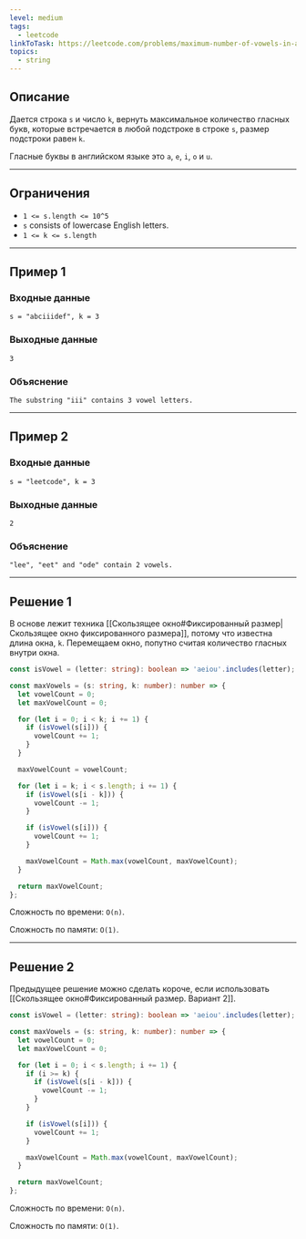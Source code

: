 ```yaml
---
level: medium
tags:
  - leetcode
linkToTask: https://leetcode.com/problems/maximum-number-of-vowels-in-a-substring-of-given-length/description/
topics:
  - string
---
```

## Описание

Дается строка `s` и число `k`, вернуть максимальное количество гласных букв, которые встречается в любой подстроке в строке `s`, размер подстроки равен `k`.

Гласные буквы в английском языке это `a`, `e`, `i`, `o` и `u`.

---
## Ограничения

- `1 <= s.length <= 10^5`
- `s` consists of lowercase English letters.
- `1 <= k <= s.length`

---
## Пример 1

### Входные данные

```
s = "abciiidef", k = 3
```
### Выходные данные

```
3
```
### Объяснение

```
The substring "iii" contains 3 vowel letters.
```

---
## Пример 2

### Входные данные

```
s = "leetcode", k = 3
```
### Выходные данные

```
2
```
### Объяснение

```
"lee", "eet" and "ode" contain 2 vowels.
```

---
## Решение 1

В основе лежит техника [[Скользящее окно#Фиксированный размер|Скользящее окно фиксированного размера]], потому что известна длина окна, `k`. Перемещаем окно, попутно считая количество гласных внутри окна.

```typescript
const isVowel = (letter: string): boolean => 'aeiou'.includes(letter);

const maxVowels = (s: string, k: number): number => {
  let vowelCount = 0;
  let maxVowelCount = 0;

  for (let i = 0; i < k; i += 1) {
    if (isVowel(s[i])) {
      vowelCount += 1;
    }
  }

  maxVowelCount = vowelCount;

  for (let i = k; i < s.length; i += 1) {
    if (isVowel(s[i - k])) {
      vowelCount -= 1;
    }

    if (isVowel(s[i])) {
      vowelCount += 1;
    }

    maxVowelCount = Math.max(vowelCount, maxVowelCount);
  }

  return maxVowelCount;
};
```

Сложность по времени: `O(n)`.

Сложность по памяти: `O(1)`.

---
## Решение 2

Предыдущее решение можно сделать короче, если использовать [[Скользящее окно#Фиксированный размер. Вариант 2]].

```typescript
const isVowel = (letter: string): boolean => 'aeiou'.includes(letter);

const maxVowels = (s: string, k: number): number => {
  let vowelCount = 0;
  let maxVowelCount = 0;

  for (let i = 0; i < s.length; i += 1) {
    if (i >= k) {
      if (isVowel(s[i - k])) {
        vowelCount -= 1;
      }
    }

    if (isVowel(s[i])) {
      vowelCount += 1;
    }

    maxVowelCount = Math.max(vowelCount, maxVowelCount);
  }

  return maxVowelCount;
};
```

Сложность по времени: `O(n)`.

Сложность по памяти: `O(1)`.
